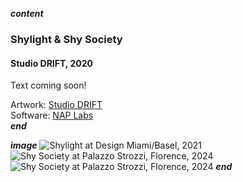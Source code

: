 ___content___
### Shylight & Shy Society
#### Studio DRIFT, 2020

Text coming soon!

Artwork: [Studio DRIFT](https://studiodrift.com)  
Software: [NAP Labs](https://nap-labs.tech)  
___end___

___image___
![Shylight at Design Miami/Basel, 2021](../images/shylight.jpg)
![Shy Society at Palazzo Strozzi, Florence, 2024](../images/shysociety.webp)
![Shy Society at Palazzo Strozzi, Florence, 2024](../images/shysocietyii.webp)
___end___
